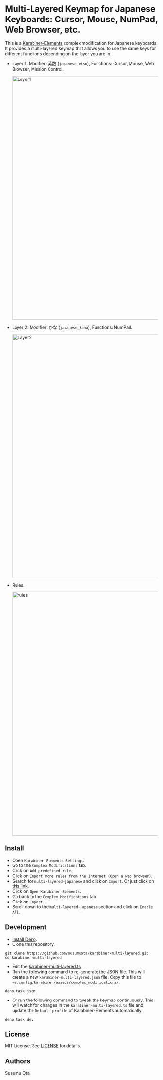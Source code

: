 # Multi-Layered Keymap for Japanese Keyboards: Cursor, Mouse, NumPad, Web Browser, etc.

This is a [Karabiner-Elements](https://karabiner-elements.pqrs.org/) complex modification for Japanese keyboards. It provides a multi-layered keymap that allows you to use the same keys for different functions depending on the layer you are in.

- Layer 1: Modifier: 英数 (`japanese_eisu`), Functions: Cursor, Mouse, Web Browser, Mission Control.

  <img src="https://github.com/user-attachments/assets/610fac79-ede7-4895-8601-b5da5d9b6b79" width="800" alt="Layer1">

- Layer 2: Modifier: かな (`japanese_kana`), Functions: NumPad.

  <img src="https://github.com/user-attachments/assets/276149fb-370f-41a6-8b27-3b5288998157" width="800" alt="Layer2">

- Rules.

  <img src="https://github.com/user-attachments/assets/0b99ec82-c42c-454a-a326-0db4ed58cc10" width="800" alt="rules">

## Install

- Open `Karabiner-Elements Settings`.
- Go to the `Complex Modifications` tab.
- Click on `Add predefined rule`.
- Click on `Import more rules from the Internet (Open a web browser)`.
- Search for `multi-layered-japanese` and click on `Import`. Or just click on [this link](https://ke-complex-modifications.pqrs.org/?q=multi-layered-japanese).
- Click on `Open Karabiner-Elements`.
- Go back to the `Complex Modifications` tab.
- Click on `Import`.
- Scroll down to the `multi-layered-japanese` section and click on `Enable All`.

## Development

- [Install Deno](https://docs.deno.com/runtime/getting_started/installation/).
- Clone this repository.

```shell
git clone https://github.com/susumuota/karabiner-multi-layered.git
cd karabiner-multi-layered
```

- Edit the [karabiner-multi-layered.ts](karabiner-multi-layered.ts).
- Run the following command to re-generate the JSON file. This will create a new `karabiner-multi-layered.json` file. Copy this file to `~/.config/karabiner/assets/complex_modifications/`.

```shell
deno task json
```

- Or run the following command to tweak the keymap continuously. This will watch for changes in the `karabiner-multi-layered.ts` file and update the `Default profile` of Karabiner-Elements automatically.

```shell
deno task dev
```

## License

MIT License. See [LICENSE](LICENSE) for details.

## Authors

Susumu Ota
